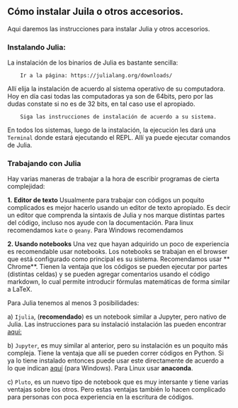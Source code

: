 ## Cómo instalar Juila o otros accesorios.

Aqui daremos las instrucciones para instalar Julia y otros accesorios.

### Instalando Julia:

La instalación de los binarios de Julia es bastante sencilla:
    
        Ir a la página: https://julialang.org/downloads/
        
Allí elija la instalación de acuerdo al sistema operativo de su computadora. Hoy en día casi todas las computadoras ya son de 64bits, 
pero por las dudas constate si no es de 32 bits, en tal caso use el apropiado.
        
        Siga las instrucciones de instalación de acuerdo a su sistema. 
        
En todos los sistemas, luego de la instalación, la ejecución les dará una ```Terminal``` donde estará ejecutando el REPL. 
Allí ya puede ejecutar comandos de Julia. 

### Trabajando con Julia

Hay varias maneras de trabajar a la hora de escribir programas de cierta complejidad:
    
**1.** **Editor de texto** Usualmente para trabajar con códigos un poquito complicados es mejor hacerlo usando un editor de texto apropiado. 
    Es decir un editor que comprenda la sintaxis de Julia y nos marque distintas partes del código, 
    incluso nos ayude con la documentación. Para linux recomendamos `kate` o `geany`. Para Windows recomendamos 
    
**2. Usando notebooks** Una vez que hayan adquirido un poco de experiencia es recomendable usar notebooks. 
    Los notebooks se trabajan en el browser que está configurado como principal es su sistema. 
    Recomendamos usar ** Chrome**.
    Tienen la ventaja que los códigos se pueden ejecutar por partes (distintas celdas) y se pueden agregar comentarios usando 
    el código markdown, lo cual permite introducir fórmulas matemáticas de forma similar a LaTeX.
    
   Para Julia tenemos al menos 3 posibilidades: 
        
   a) `Ijulia`, (**recomendado**) es un notebook similar a Jupyter, pero nativo de Julia. Las instrucciones para su instalació
        instalación las pueden encontrar [aquí:](https://github.com/JuliaLang/IJulia.jl)
        
        
   b) `Jupyter`, es muy similar al anterior, pero su instalación es un poquito más compleja. Tiene la ventaja que allí 
        se pueden correr códigos en Python. Si ya lo tiene instalado entonces puede usar este directamente de acuerdo a lo 
        que indican [aquí](https://datatofish.com/add-julia-to-jupyter/) (para Windows). Para Linux usar **anaconda**.
        
   c) `Pluto`, es un nuevo tipo de notebook que es muy intersante y tiene varias ventajas sobre los otros. Pero estas ventajas también lo hacen complicado para personas con poca experiencia en la escritura de códigos. 
   
   
        
       
